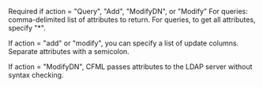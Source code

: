 Required if action = "Query", "Add", "ModifyDN", or "Modify"
For queries: comma-delimited list of attributes to return. For
queries, to get all attributes, specify "*".

If action = "add" or "modify", you can specify a list of update
columns. Separate attributes with a semicolon.

If action = "ModifyDN", CFML passes attributes to the
LDAP server without syntax checking.
